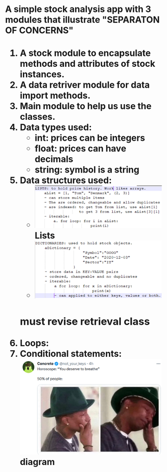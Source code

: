 <h1>A simple stock analysis app with 3 modules that illustrate "SEPARATON OF CONCERNS"<h1>



1. A stock module to encapsulate methods and attributes of stock instances.
2. A data retriver module for  data import methods. 
3. Main module to help us use the classes. 
4. Data types used: 
    <ul>
    <li>int: prices can be integers</li>
    <li>float: prices can have decimals</li>
    <li>string: symbol is a string</li>
    </ul>
5. Data structures used:
    <ul>
    <li><img src ="lists.PNG">Lists</img></li>
    <li><img src ="dictionaries.PNG"></img></li>
    </ul> 
    <h3>must revise retrieval class</h3>
6. Loops:
7. Conditional statements:
<img src ="horoscope.PNG">diagram</img>
